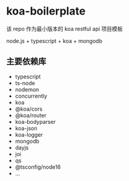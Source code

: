 # koa-boilerplate

该 repo 作为最小版本的 koa restful api 项目模板

node.js + typescript + koa + mongodb

## 主要依赖库

- typescript
- ts-node
- nodemon
- concurrently
- koa
- @koa/cors
- @koa/router
- koa-bodyparser
- koa-json
- koa-logger
- mongodb
- dayjs
- joi
- qs
- @tsconfig/node16
- ...
